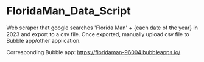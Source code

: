 # FloridaMan_Data_Script

Web scraper that google searches 'Florida Man' + {each date of the year} in 2023 and export to a csv file. Once exported, manually upload csv file to Bubble app/other application.

Corresponding Bubble app: https://floridaman-96004.bubbleapps.io/


